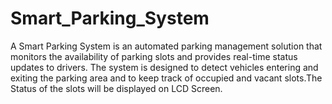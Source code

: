 # Smart_Parking_System
A Smart Parking System is an automated parking management solution that monitors the availability of parking slots and provides real-time status updates to drivers. The system is designed to detect vehicles entering and exiting the parking area and to keep track of occupied and vacant slots.The Status of the slots will be displayed on LCD Screen. 
